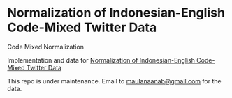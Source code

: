 # Normalization of Indonesian-English Code-Mixed Twitter Data
Code Mixed Normalization

Implementation and data for [Normalization of Indonesian-English Code-Mixed Twitter Data](https://www.aclweb.org/anthology/D19-5554.pdf)

This repo is under maintenance. 
Email to maulanaanab@gmail.com for the data.

